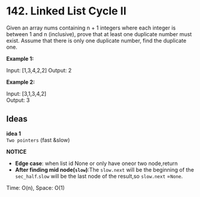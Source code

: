 # 142. Linked List Cycle II  

Given an array nums containing n + 1 integers where each integer is between 1 and n (inclusive), prove that at least one duplicate number must exist. Assume that there is only one duplicate number, find the duplicate one.         

**Example 1:**  

Input: [1,3,4,2,2]
Output: 2     

**Example 2:**  

Input: [3,1,3,4,2]    
Output: 3       

## Ideas  
**idea 1**   
`Two pointers` (fast &slow)  
   

**NOTICE**      
* **Edge case**: when list id None or only have oneor two node,return    
* **After finding mid node(`slow`)**:The `slow.next` will be the beginning of the `sec_half`.`slow` will be the last node of the result,so `slow.next` =`None`.           

Time: O(n), Space: O(1)      




